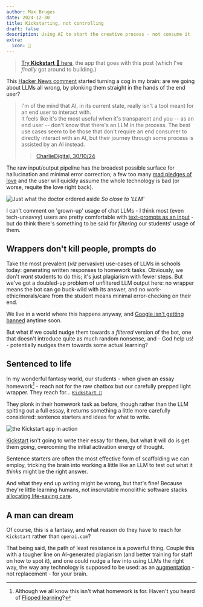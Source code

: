 ```yaml
---
author: Max Bruges
date: 2024-12-30
title: Kickstarting, not controlling
draft: false
description: Using AI to start the creative process - not consume it
extra:
  icon: 🛵
---
```


>[](note) [Try **Kickstart** 🛵 here](@/experiments/kickstart.md), the app that goes with this post (which I've *finally* got around to building.)

This [Hacker News comment](https://news.ycombinator.com/item?id=41994567) started turning a cog in my brain: are we going about LLMs all wrong, by plonking them straight in the hands of the end user?

> I'm of the mind that AI, in its current state, really isn't a tool meant for an end user to interact with.  
> It feels like it's the most useful when it's transparent and you -- as an end user -- don't know that there's an LLM in the process. The best use cases seem to be those that don't require an end consumer to directly interact with an AI, but their journey through some process is assisted by an AI instead.
>> [CharlieDigital, 30/10/24](https://news.ycombinator.com/user?id=CharlieDigital)

The raw input/output pipeline has the broadest possible surface for hallucination and minimal error correction; a few too many [mad pledges of love](https://www.nytimes.com/2023/02/16/technology/bing-chatbot-microsoft-chatgpt.html) and the user will quickly assume the whole technology is bad (or worse, requite the love right back).

![Just what the doctor ordered aside](/images/filtered-cigs.webp)
*So close to 'LLM'*

I can't comment on 'grown-up' usage of chat LLMs - I think most (even tech-unsavvy) users are pretty comfortable with [text-prompts as an input](https://chat.com) - but do think there's something to be said for *filtering* our students' usage of them.

## Wrappers don't kill people, prompts do

Take the most prevalent (*viz* pervasive) use-cases of LLMs in schools today: generating written responses to homework tasks. Obviously, we don't *want* students to do this; it's just plagiarism with fewer steps. But we've got a doubled-up problem of unfiltered LLM output here: no wrapper means the bot can go buck-wild with its answer, and no work-ethic/morals/care from the student means minimal error-checking on their end.

We live in a world where this happens anyway, and [Google isn't getting banned](@/blog/BanGoogle.md) anytime soon.

But what if we could nudge them towards a *filtered* version of the bot, one that doesn't introduce quite as much random nonsense, and - God help us! - potentially nudges them towards some actual learning?

## Sentenced to life

In my wonderful fantasy world, our students - when given an essay homework[^1] - reach not for the raw chatbox but our carefully prepped light wrapper. They reach for...
[`Kickstart 🛵`](@/experiments/kickstart.md)

They plonk in their homework task as before, though rather than the LLM spitting out a full essay, it returns something a little more carefully considered: sentence starters and ideas for what to write.

<style>
img[alt*='Kickstart'] {
    border: 2px solid var(--t);
    padding:0px;
}
</style>

![the Kickstart app in action](/images/kickstart-demo.webp)

[Kickstart](@/experiments/kickstart.md) isn't going to write their essay for them, but what it will do is get them *going*, overcoming the initial activation energy of thought.

Sentence starters are often the most effective form of scaffolding we can employ, tricking the brain into working a little like an LLM to test out what it *thinks* might be the right answer.

And what they end up writing might be wrong, but that's fine! Because they're little learning humans, not inscrutable monolithic software stacks [allocating life-saving care](https://arstechnica.com/ai/2024/10/hospitals-adopt-error-prone-ai-transcription-tools-despite-warnings/).

## A man can dream

Of course, this is a fantasy, and what reason do they have to reach for `Kickstart` rather than `openai.com`?

That being said, the path of least resistance is a powerful thing. Couple this with a tougher line on AI-generated plagiarism (and better training for staff on how to spot it), and one could nudge a few into using LLMs the right way, the way any technology is supposed to be used: as an [augmentation](@/blog/Trial-by-Error.md) - not replacement - for your brain.

[^1]: Although we all know this isn't what homework is for. Haven't you heard of [Flipped learning](https://www.sciencedirect.com/science/article/pii/S2405844022038178)?
